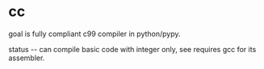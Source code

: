 cc
==

goal is fully compliant c99 compiler in python/pypy. 


status -- can compile basic code with integer only, see 
requires gcc for its assembler.
